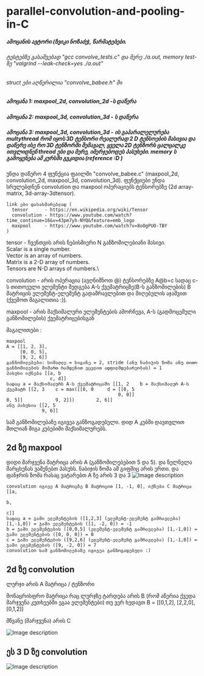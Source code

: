 # parallel-convolution-and-pooling-in-C
 ##### ამოცანის ავტორი (ზვიკი ნოზაძე), წარმატებები.
 ###### ტესტებზე გასაშვებად "gcc convolve_tests.c" და მერე ./a.out, memory test-ზე "valgrind --leak-check=yes ./a.out"
 ###### struct ები აღწერილია "convolve_babee.h" ში
 
 ##### ამოცანა 1: maxpool_2d, convolution_2d -ს დაწერა
 
 ##### ამოცანა 2: maxpool_3d, convolution_3d - ს დაწერა
 
 ##### ამოცანა 3: maxpool_3d, convolution_3d - ის გაპარალელურება multythread რომ იყოს 3D ტენსორი რეალურად 2 D ტენსოების მასივია და დაწერე ისე რო 3D ტენზორში შემავალ, ყველა 2D ტენზორს ცალცალკე ითვლიდნენ thread ები და მერე, იმერჯებოდეს პასუხები. memory ს გამოყენება   ამ კურსში გვკიდია (reference :D )
 
 უნდა დაწერო 4 ფუნქცია ფაილში "convolve_babee.c" (maxpool_2d, convolution_2d, maxpool_3d, convolution_3d).
 ფუნქციები უნდა სრულებდნენ convolution და maxpool ოპერაციებს ტენსორებზე  (2d array-matrix, 3d-array-3dtensor).
  
    link ები დასახმარებლად (
      tensor      - https://en.wikipedia.org/wiki/Tensor
      convolution - https://www.youtube.com/watch?time_continue=16&v=43pm7yh-NYQ&feature=emb_logo
      maxpool     - https://www.youtube.com/watch?v=8oOgPUO-TBY
    ) 
 
 tensor - ჩვენთვის არის ნებისმიერი N განზომილებიანი მასივი.\
                  Scalar is a single number.\
                  Vector is an array of numbers.\
                  Matrix is a 2-D array of numbers.\
                  Tensors are N-D arrays of numbers.\
 
 convolution - არის ოპერაცია (ავღნიშნოთ @) ტენსორებზე A@b=c სადაც c-ს თითოეული ელემენტი შედგება A-ს ქვემატრიცზე(B-ს განზომილების) B მატრიცის ელემენტ-ელემენტ გადამრავლებით და მიღებულის აჯამვით (ქვემოთ მაგალითია :)).
 
 maxpool - არის მაქსიმალური ელემენტების ამორჩევა, A-ს (გადმოცემული განზომილების) ქვემატრიცებისგან
 
 მაგალითები :
  
    maxpool
    A = [[1, 2, 3],
         [0, 0, 5],
         [9, 2, 6]]
    განზომილებები: სიმაღლე = სიგანე = 2, stride (ანუ ნაბიჯის ზომა ანუ თითო განზომილების მიმართ რამდენით ვცვლით ადფილმდებარეობას) = 1
    პასუხი იქნება [[a, b
                    c, d]] 
    სადაც a = მაქსიმალურს A-ს ქვემატრიცაში [[1, 2    b = მაქსიმალურ A-ს ქვემატრ [[2, 3    c = max([[0, 0     d = [[0, 5
                                             0, 0]]                               0, 5]]            9, 2]])        2, 6]]
    ანუ პასუხია [[2, 5
                 9, 6]]
  სამ განზომილებაზე იგივეა განზოგადებული. დიდ A კუბში დავთვლით მთლიან შიგა კუბებიში მაქსიმალურებს.
  ## 2d ზე maxpool 
   დიდი მარჯვენა მატრიცა არის A (განზომილებებით 5 და 5). და ნელნელა მარცხენას ვაშენებთ პასუხს. ნაბიჯის ზომა ამ გიფშიც არის ერთი. და ფანჯრის ზომა რასაც ვატარებთ A ზე არის 3 და 3
    ![Image description](https://miro.medium.com/max/936/1*Fw-ehcNBR9byHtho-Rxbtw.gif)
      
    convolution იგივე A მატრიცზე B მატრიცით [1, -1, 0], იქნება C მატრიცა [[a,
                                                                           b,
                                                                           c]]
    სადაც a = ჯამი ელემენტების ([1,2,3] (ელემენტ-ელემენტ გამრავლება) [1,-1,0]) = ჯამი ელემენტების ([1, -2, 0]) = -1
    b = ჯამი ელემენტების ([0,0,5] (ელემენტ-ელემენტ გამრავლება) [1,-1,0]) = ჯამი ელემენტების ([0, 0, 0]) = 0
    c = ჯამი ელემენტების ([9,2,6] (ელემენტ-ელემენტ გამრავლება) [1,-1,0]) = ჯამი ელემენტების ([9, -2, 0]) = 7
    convolution სამ განზომილებაზე იგივეა განზოგადებული :) 
  
  ## 2d ზე convolution 
  ლურჯი არის A მატრიცა / ტენზორი
  
  მონაცრისფრო მატრიცა რაც ლურჯზე ტარდება არის B (რომ აწერია ქვედა მარჯვენა კუთხეებში ეგაა ელემენტები)
        თუ ვერ ხედავთ B = [[0,1,2], [2,2,0], [0,1,2]]  
  
  მწვანე (მარჯვენა) არის C
    
  ![Image description](https://miro.medium.com/max/428/1*Zx-ZMLKab7VOCQTxdZ1OAw.gif)
    
  ## ეს 3 D ზე convolution
   ![Image description](https://miro.medium.com/max/1288/1*wUVVgZnzBwYKgQyTBK_5sg.png)

